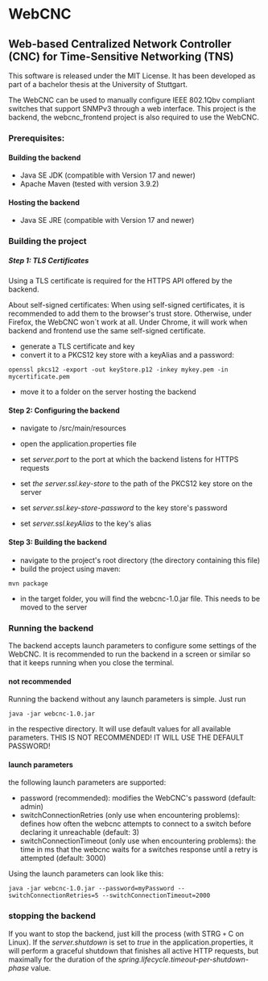 # WebCNC
## Web-based Centralized Network Controller (CNC) for Time-Sensitive Networking (TNS)

This software is released under the MIT License. 
It has been developed as part of a bachelor thesis at the University of Stuttgart.

The WebCNC can be used to manually configure IEEE 802.1Qbv compliant switches that support SNMPv3 through a web interface. 
This project is the backend, the webcnc_frontend project is also required to use the WebCNC.

### Prerequisites:

#### Building the backend

- Java SE JDK (compatible with Version 17 and newer)
- Apache Maven (tested with version 3.9.2)

#### Hosting the backend

- Java SE JRE (compatible with Version 17 and newer)

### Building the project

##### Step 1: TLS Certificates

Using a TLS certificate is required for the HTTPS API offered by the backend.

About self-signed certificates: When using self-signed certificates, it is recommended to add them to the browser's trust store. 
Otherwise, under Firefox, the WebCNC won´t work at all. Under Chrome, it will work when backend and frontend use the same self-signed certificate.

- generate a TLS certificate and key
- convert it to a PKCS12 key store with a keyAlias and a password:
```
openssl pkcs12 -export -out keyStore.p12 -inkey mykey.pem -in mycertificate.pem
```
- move it to a folder on the server hosting the backend

#### Step 2: Configuring the backend

- navigate to /src/main/resources
- open the application.properties file

- set *server.port* to the port at which the backend listens for HTTPS requests
- set *the server.ssl.key-store* to the path of the PKCS12 key store on the server
- set *server.ssl.key-store-password* to the key store's password
- set *server.ssl.keyAlias* to the key's alias

#### Step 3: Building the backend

- navigate to the project's root directory (the directory containing this file)
- build the project using maven:
```
mvn package
```

- in the target folder, you will find the webcnc-1.0.jar file. This needs to be moved to the server

### Running the backend

The backend accepts launch parameters to configure some settings of the WebCNC.
It is recommended to run the backend in a screen or similar so that it keeps running when you close the terminal.

#### not recommended

Running the backend without any launch parameters is simple. Just run 
```
java -jar webcnc-1.0.jar
```
in the respective directory. It will use default values for all available parameters.
THIS IS NOT RECOMMENDED! IT WILL USE THE DEFAULT PASSWORD!

#### launch parameters

the following launch parameters are supported:

- password (recommended): modifies the WebCNC's password (default: admin)
- switchConnectionRetries (only use when encountering problems): defines how often the webcnc attempts to connect to a switch before declaring it unreachable (default: 3)
- switchConnectionTimeout (only use when encountering problems): the time in ms that the webcnc waits for a switches response until a retry is attempted (default: 3000)

Using the launch parameters can look like this:
```
java -jar webcnc-1.0.jar --password=myPassword --switchConnectionRetries=5 --switchConnectionTimeout=2000
```

### stopping the backend

If you want to stop the backend, just kill the process (with STRG `+` C on Linux).
If the *server.shutdown* is set to *true* in the application.properties, it will perform a graceful shutdown that finishes all active HTTP requests, but maximally for the duration of the *spring.lifecycle.timeout-per-shutdown-phase* value.
